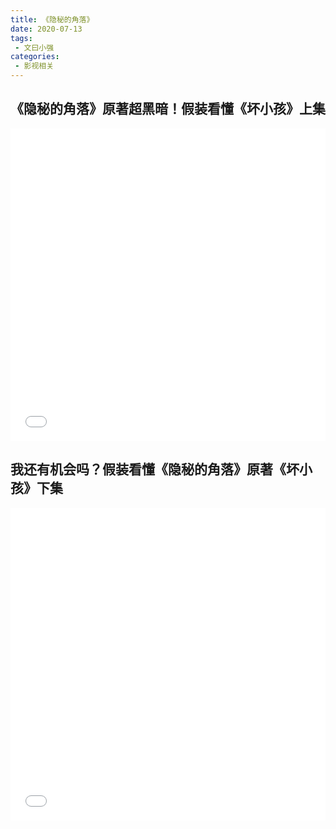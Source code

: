 ```yaml
---
title: 《隐秘的角落》
date: 2020-07-13
tags:
 - 文曰小强
categories:
 - 影视相关
---
```


## 《隐秘的角落》原著超黑暗！假装看懂《坏小孩》上集

<iframe src="//player.bilibili.com/player.html?aid=796231546&bvid=BV1AC4y1h7QD&cid=207053973&page=1&danmaku=100" allowfullscreen="allowfullscreen" width="100%" height="500" scrolling="no" frameborder="0" sandbox="allow-top-navigation allow-same-origin allow-forms allow-scripts"></iframe>

## 我还有机会吗？假装看懂《隐秘的角落》原著《坏小孩》下集

<iframe src="//player.bilibili.com/player.html?aid=413629011&bvid=BV1sV411k7iw&cid=207055017&page=1&danmaku=100" allowfullscreen="allowfullscreen" width="100%" height="500" scrolling="no" frameborder="0" sandbox="allow-top-navigation allow-same-origin allow-forms allow-scripts"></iframe>